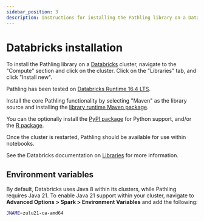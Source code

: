 ```yaml
---
sidebar_position: 3
description: Instructions for installing the Pathling library on a Databricks cluster.
---
```


# Databricks installation

To install the Pathling library on a [Databricks](https://www.databricks.com/)
cluster, navigate to the "Compute" section and click on the cluster. Click on
the "Libraries" tab, and click "Install new".

Pathling has been tested
on [Databricks Runtime 16.4 LTS](https://docs.databricks.com/aws/en/release-notes/runtime/16.4lts).

Install the core Pathling functionality by selecting "Maven" as the library
source and installing
the [library runtime Maven package](https://central.sonatype.com/artifact/au.csiro.pathling/library-runtime).

You can the optionally install
the [PyPI package](https://pypi.org/project/pathling/) for Python support,
and/or the [R package](https://cran.r-project.org/package=pathling).

Once the cluster is restarted, Pathling should be available for use within
notebooks.

See the Databricks documentation
on [Libraries](https://docs.databricks.com/libraries/index.html) for more
information.

## Environment variables

By default, Databricks uses Java 8 within its clusters, while Pathling requires
Java 21. To enable Java 21 support within your cluster, navigate to __Advanced
Options > Spark > Environment Variables__ and add the following:

```bash
JNAME=zulu21-ca-amd64
```
